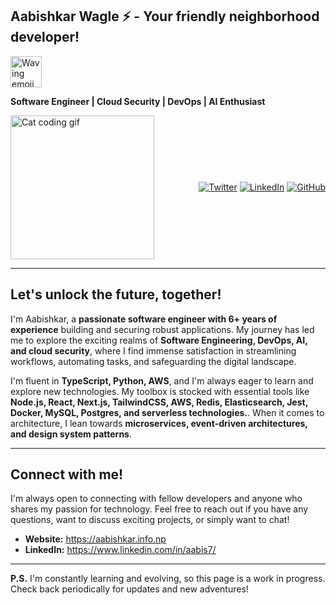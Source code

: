 ## Aabishkar Wagle ⚡ - Your friendly neighborhood developer!

<img src="https://media.giphy.com/media/mGcNjsfWAjY5AEZNw6/giphy.gif" width="50" alt="Waving emoji">

**Software Engineer | Cloud Security | DevOps | AI Enthusiast**

<div style="display: flex; flex-direction: row; justify-content: space-between; align-items: center;">
  <img src="https://c.tenor.com/N-fJ0Azh_ykAAAAM/cat-computer.gif" width="230" alt="Cat coding gif">
  <div>
    <a href="https://twitter.com/aabiscodes"><img src="https://img.shields.io/twitter/follow/aabiscodes?style=social" alt="Twitter"></a>
    <a href="https://www.linkedin.com/in/aabis7/"><img src="https://img.shields.io/badge/-aabis7-blue?style=flat-square&logo=Linkedin&logoColor=white" alt="LinkedIn"></a>
    <a href="https://github.com/Aabishkar2"><img src="https://img.shields.io/github/followers/Aabishkar2?label=follow&style=social" alt="GitHub"></a>
  </div>
</div>

---

## Let's unlock the future, together!

I'm Aabishkar, a **passionate software engineer with 6+ years of experience** building and securing robust applications. My journey has led me to explore the exciting realms of **Software Engineering, DevOps, AI, and cloud security**, where I find immense satisfaction in streamlining workflows, automating tasks, and safeguarding the digital landscape.

I'm fluent in **TypeScript, Python, AWS**, and I'm always eager to learn and explore new technologies. My toolbox is stocked with essential tools like **Node.js, React, Next.js, TailwindCSS, AWS, Redis, Elasticsearch, Jest, Docker, MySQL, Postgres, and serverless technologies.**. When it comes to architecture, I lean towards **microservices, event-driven architectures, and design system patterns**.

---

## Connect with me! 

I'm always open to connecting with fellow developers and anyone who shares my passion for technology. Feel free to reach out if you have any questions, want to discuss exciting projects, or simply want to chat!

* **Website:** https://aabishkar.info.np
* **LinkedIn:** https://www.linkedin.com/in/aabis7/

---

**P.S.** I'm constantly learning and evolving, so this page is a work in progress. Check back periodically for updates and new adventures!
